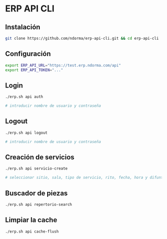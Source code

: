 # ERP API CLI

## Instalación

```sh
git clone https://github.com/ndorma/erp-api-cli.git && cd erp-api-cli
```

## Configuración

```sh
export ERP_API_URL="https://test.erp.ndorma.com/api"
export ERP_API_TOKEN="..."
```

## Login

```sh
./erp.sh api auth

# introducir nombre de usuario y contraseña
```

## Logout

```sh
./erp.sh api logout

# introducir nombre de usuario y contraseña
```

## Creación de servicios

```sh
./erp.sh api servicio-create

# seleccionar sitio, sala, tipo de servicio, rito, fecha, hora y difunto
```

## Buscador de piezas

```sh
./erp.sh api repertorio-search
```
## Limpiar la cache

```sh
./erp.sh api cache-flush
```
